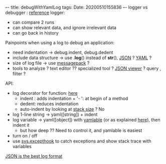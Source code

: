 –-
title: debugWithYamlLog
tags: 
Date: 20200510155836
–-
logger vs debugger : [reference](https://web.archive.org/web/20130527013805/http://andrevanderschyff.za.net/?p=143)
logger:
* can compare 2 runs
* can show relevant data, and ignore irrelevant data
* can go back in history

Painpoints when using a log to debug an application:
* need indentation → debug.indent, debug.dedent
* include data structure → use .__log__() instead of __str__(), [JSON](https://www.json.org/json-en.html) ? [YAML](https://lzone.de/cheat-sheet/YAML) ?
* size of log file → use [messagepack](https://msgpack.org/) ?
* tools to analyze ?  text editor ?? specialized tool ? [JSON viewer](https://code.visualstudio.com/docs/languages/json) ? query , filter ?

API:
* log decorator for function: [here](https://dev.to/mandrewcito/a-tiny-python-log-decorator-1o5m)
    * indent : adds indentation + '- ': at begin of a method
    * dedent: reduces indentation
    * auto-indent by looking at [stack size](https://stackoverflow.com/questions/34115298/how-do-i-get-the-current-depth-of-the-python-interpreter-stack) ? No
* log 1-line string → yaml([string]) + indent
* log variable →  yaml([object]) with [yamlable](https://smarie.github.io/python-yamlable/) (or as explained [here](https://yaml.readthedocs.io/en/latest/dumpcls.html)), then indent it
    * but how deep ??  Need to control it, and yamlable is easiest
* turn on / off
* use [sys.excepthook](https://docs.python.org/3/library/sys.html#sys.excepthook) to catch exceptions and show stack trace with variables



[JSON is the best log format](https://www.loggly.com/blog/why-json-is-the-best-application-log-format-and-how-to-switch/)
